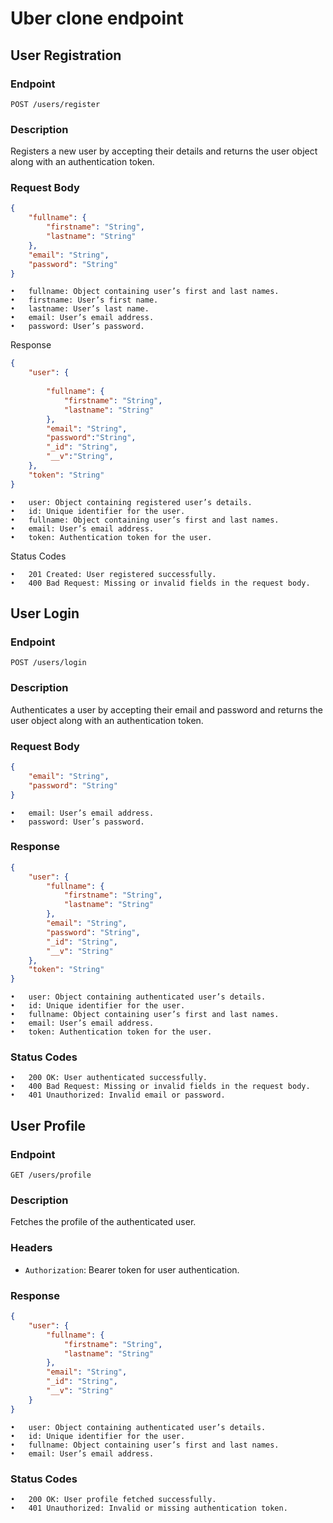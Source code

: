 # Uber clone endpoint

## User Registration

### Endpoint
`POST /users/register`

### Description
Registers a new user by accepting their details and returns the user object along with an authentication token.

### Request Body
```json
{
    "fullname": {
        "firstname": "String",
        "lastname": "String"
    },
    "email": "String",
    "password": "String"
}

```

	•	fullname: Object containing user’s first and last names.
	•	firstname: User’s first name.
	•	lastname: User’s last name.
	•	email: User’s email address.
	•	password: User’s password.

Response

``` json
{
    "user": {
        
        "fullname": {
            "firstname": "String",
            "lastname": "String"
        },
        "email": "String",
        "password":"String",
        "_id": "String",
        "__v":"String",
    },
    "token": "String"
}

```

	•	user: Object containing registered user’s details.
	•	id: Unique identifier for the user.
	•	fullname: Object containing user’s first and last names.
	•	email: User’s email address.
	•	token: Authentication token for the user.

Status Codes

	•	201 Created: User registered successfully.
	•	400 Bad Request: Missing or invalid fields in the request body.

## User Login

### Endpoint
`POST /users/login`

### Description
Authenticates a user by accepting their email and password and returns the user object along with an authentication token.

### Request Body
```json
{
    "email": "String",
    "password": "String"
}
```

	•	email: User’s email address.
	•	password: User’s password.

### Response
```json
{
    "user": {
        "fullname": {
            "firstname": "String",
            "lastname": "String"
        },
        "email": "String",
        "password": "String",
        "_id": "String",
        "__v": "String"
    },
    "token": "String"
}
```

	•	user: Object containing authenticated user’s details.
	•	id: Unique identifier for the user.
	•	fullname: Object containing user’s first and last names.
	•	email: User’s email address.
	•	token: Authentication token for the user.

### Status Codes

	•	200 OK: User authenticated successfully.
	•	400 Bad Request: Missing or invalid fields in the request body.
	•	401 Unauthorized: Invalid email or password.

## User Profile

### Endpoint
`GET /users/profile`

### Description
Fetches the profile of the authenticated user.

### Headers
- `Authorization`: Bearer token for user authentication.

### Response
```json
{
    "user": {
        "fullname": {
            "firstname": "String",
            "lastname": "String"
        },
        "email": "String",
        "_id": "String",
        "__v": "String"
    }
}
```

	•	user: Object containing authenticated user’s details.
	•	id: Unique identifier for the user.
	•	fullname: Object containing user’s first and last names.
	•	email: User’s email address.

### Status Codes

	•	200 OK: User profile fetched successfully.
	•	401 Unauthorized: Invalid or missing authentication token.